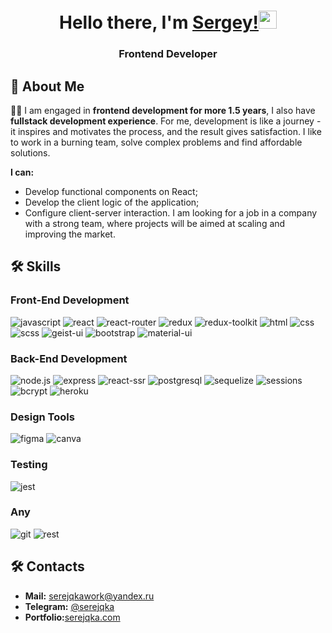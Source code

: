 <h1 align="center">Hello there, I'm <a href="https://serejqka.herokuapp.com/" target="_blank">Sergey!</a><img src="https://media.giphy.com/media/hvRJCLFzcasrR4ia7z/giphy.gif" width="29px" height="29px"></h1>
<h3 align="center">Frontend Developer</h3>

## 🚀 About Me
👨‍💻 I am engaged in **frontend development for more 1.5 years**, I also have **fullstack development experience**. For me, development is like a journey - it inspires and motivates the process, and the result gives satisfaction. I like to work in a burning team, solve complex problems and find affordable solutions.

**I can:**
- Develop functional components on React;
- Develop the client logic of the application;
- Configure client-server interaction.
I am looking for a job in a company with a strong team, where projects will be aimed at scaling and improving the market.

## 🛠️ Skills
### Front-End Development
![javascript](https://img.shields.io/badge/JavaScript(ES5+)-FFCB42?style=for-the-badge&logo=javascript&logoColor=20232A)
![react](https://img.shields.io/badge/React-20232A?style=for-the-badge&logo=react&logoColor=61DAFB)
![react-router](https://img.shields.io/badge/React_Router-CA4245?style=for-the-badge&logo=react-router&logoColor=white)
![redux](https://img.shields.io/badge/Redux-593D88?style=for-the-badge&logo=redux&logoColor=white)
![redux-toolkit](https://img.shields.io/badge/Redux%20Toolkit-593D88?style=for-the-badge&logo=redux&logoColor=white)
![html](https://img.shields.io/badge/HTML5-E34F26?style=for-the-badge&logo=html5&logoColor=white)
![css](https://img.shields.io/badge/CSS3-1572B6?style=for-the-badge&logo=css3&logoColor=white)
![scss](https://img.shields.io/badge/SCSS-CC6699?style=for-the-badge&logo=sass&logoColor=white)
![geist-ui](https://img.shields.io/badge/Geist%20UI-000000?style=for-the-badge&logo=geist&logoColor=white)
![bootstrap](https://img.shields.io/badge/Bootstrap-563D7C?style=for-the-badge&logo=bootstrap&logoColor=white)
![material-ui](https://img.shields.io/badge/Material_UI-0081CB?style=for-the-badge&logo=mui&logoColor=white)

### Back-End Development
![node.js](https://img.shields.io/badge/Node.js-333333?style=for-the-badge&logo=node.js&logoColor=6aa25d)
![express](https://img.shields.io/badge/express-ffffff?style=for-the-badge&logo=Express&logoColor=333333)
![react-ssr](https://img.shields.io/badge/SSR-20232A?style=for-the-badge&logo=react&logoColor=61DAFB)
![postgresql](https://img.shields.io/badge/PostgreSQL-31648c?style=for-the-badge&logo=PostgreSQL&logoColor=ffffff)
![sequelize](https://img.shields.io/badge/Sequelize-333333?style=for-the-badge&logo=Sequelize&logoColor=2175b8)
![sessions](https://img.shields.io/badge/Sessions-333333?style=for-the-badge&logo=Sessions&logoColor=2175b8)
![bcrypt](https://img.shields.io/badge/bcrypt-61b1bb?style=for-the-badge&logo=bcrypt&logoColor=2175b8)
![heroku](https://img.shields.io/badge/Heroku-430098?style=for-the-badge&logo=heroku&logoColor=white)

### Design Tools
![figma](https://img.shields.io/badge/figma-000000?style=for-the-badge&logo=figma&logoColor=white)
![canva](https://img.shields.io/badge/canva-00C4CC?style=for-the-badge&logo=canva&logoColor=white)

### Testing
![jest](https://img.shields.io/badge/Jest-C21325?style=for-the-badge&logo=jest&logoColor=white)

### Any
![git](https://img.shields.io/badge/GitHub-333333?style=for-the-badge&logo=GitHub&logoColor=ffffff)
![rest](https://img.shields.io/badge/REST-333333?style=for-the-badge&logo=rest&logoColor=2175b8)

## 🛠️ Contacts
-   **Mail:** serejqkawork@yandex.ru
-   **Telegram:** [@serejqka](https://t.me/serejqka)
-   **Portfolio:**[serejqka.com](https://serejqka.herokuapp.com/)

